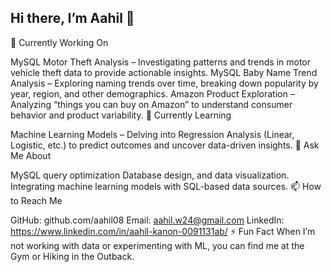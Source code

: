 
## Hi there, I’m Aahil 👋

🔭 Currently Working On

MySQL Motor Theft Analysis – Investigating patterns and trends in motor vehicle theft data to provide actionable insights.
MySQL Baby Name Trend Analysis – Exploring naming trends over time, breaking down popularity by year, region, and other demographics.
Amazon Product Exploration – Analyzing “things you can buy on Amazon” to understand consumer behavior and product variability.
🌱 Currently Learning

Machine Learning Models – Delving into Regression Analysis (Linear, Logistic, etc.) to predict outcomes and uncover data-driven insights.
💬 Ask Me About

MySQL query optimization
Database design, and data visualization.
Integrating machine learning models with SQL-based data sources.
📫 How to Reach Me

GitHub: github.com/aahil08
Email: aahil.w24@gmail.com
LinkedIn: https://www.linkedin.com/in/aahil-kanon-0091131ab/
⚡ Fun Fact
When I’m not working with data or experimenting with ML, you can find me at the Gym or Hiking in the Outback.
